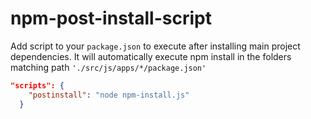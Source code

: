 # npm-post-install-script

Add script to your `package.json` to execute after installing main project dependencies. It will automatically execute npm install in the folders matching path `'./src/js/apps/*/package.json'`

```json
"scripts": {
    "postinstall": "node npm-install.js"
  }
```
